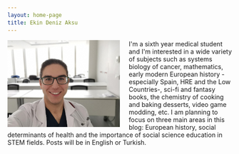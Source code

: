 ```yaml
---
layout: home-page
title: Ekin Deniz Aksu
---
```


<p><img src="https://raw.githubusercontent.com/ekinda/ekinda.github.io/master/foto.jpg" alt="A photo of me" title="That's me!" style="float:left; margin-right: 20px; width:50%; height:50%;">

I'm a sixth year medical student and I'm interested in a wide variety of subjects such as systems biology of cancer, mathematics, early modern European history -especially Spain, HRE and the Low Countries-, sci-fi and fantasy books, the chemistry of cooking and baking desserts, video game modding, etc. I am planning to focus on three main areas in this blog: European history, social determinants of health and the importance of social science education in STEM fields. Posts will be in English or Turkish.</p>
